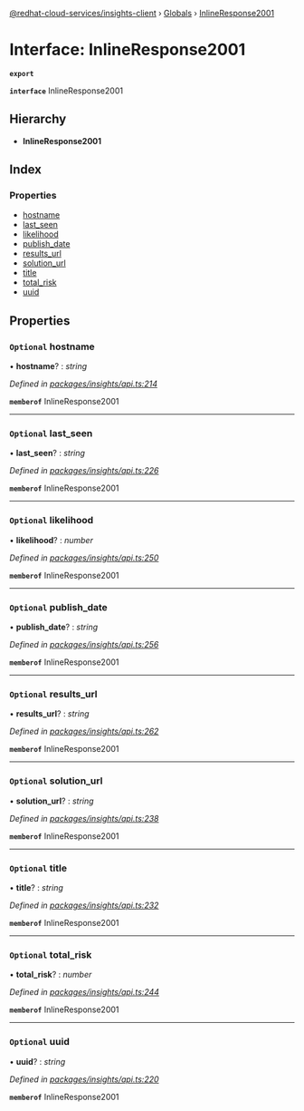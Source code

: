 [@redhat-cloud-services/insights-client](../README.md) › [Globals](../globals.md) › [InlineResponse2001](inlineresponse2001.md)

# Interface: InlineResponse2001

**`export`** 

**`interface`** InlineResponse2001

## Hierarchy

* **InlineResponse2001**

## Index

### Properties

* [hostname](inlineresponse2001.md#optional-hostname)
* [last_seen](inlineresponse2001.md#optional-last_seen)
* [likelihood](inlineresponse2001.md#optional-likelihood)
* [publish_date](inlineresponse2001.md#optional-publish_date)
* [results_url](inlineresponse2001.md#optional-results_url)
* [solution_url](inlineresponse2001.md#optional-solution_url)
* [title](inlineresponse2001.md#optional-title)
* [total_risk](inlineresponse2001.md#optional-total_risk)
* [uuid](inlineresponse2001.md#optional-uuid)

## Properties

### `Optional` hostname

• **hostname**? : *string*

*Defined in [packages/insights/api.ts:214](https://github.com/RedHatInsights/javascript-clients/blob/master/packages/insights/api.ts#L214)*

**`memberof`** InlineResponse2001

___

### `Optional` last_seen

• **last_seen**? : *string*

*Defined in [packages/insights/api.ts:226](https://github.com/RedHatInsights/javascript-clients/blob/master/packages/insights/api.ts#L226)*

**`memberof`** InlineResponse2001

___

### `Optional` likelihood

• **likelihood**? : *number*

*Defined in [packages/insights/api.ts:250](https://github.com/RedHatInsights/javascript-clients/blob/master/packages/insights/api.ts#L250)*

**`memberof`** InlineResponse2001

___

### `Optional` publish_date

• **publish_date**? : *string*

*Defined in [packages/insights/api.ts:256](https://github.com/RedHatInsights/javascript-clients/blob/master/packages/insights/api.ts#L256)*

**`memberof`** InlineResponse2001

___

### `Optional` results_url

• **results_url**? : *string*

*Defined in [packages/insights/api.ts:262](https://github.com/RedHatInsights/javascript-clients/blob/master/packages/insights/api.ts#L262)*

**`memberof`** InlineResponse2001

___

### `Optional` solution_url

• **solution_url**? : *string*

*Defined in [packages/insights/api.ts:238](https://github.com/RedHatInsights/javascript-clients/blob/master/packages/insights/api.ts#L238)*

**`memberof`** InlineResponse2001

___

### `Optional` title

• **title**? : *string*

*Defined in [packages/insights/api.ts:232](https://github.com/RedHatInsights/javascript-clients/blob/master/packages/insights/api.ts#L232)*

**`memberof`** InlineResponse2001

___

### `Optional` total_risk

• **total_risk**? : *number*

*Defined in [packages/insights/api.ts:244](https://github.com/RedHatInsights/javascript-clients/blob/master/packages/insights/api.ts#L244)*

**`memberof`** InlineResponse2001

___

### `Optional` uuid

• **uuid**? : *string*

*Defined in [packages/insights/api.ts:220](https://github.com/RedHatInsights/javascript-clients/blob/master/packages/insights/api.ts#L220)*

**`memberof`** InlineResponse2001
